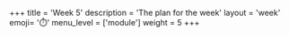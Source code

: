 +++
title = 'Week 5'
description = 'The plan for the week'
layout = 'week'
emoji= '⏱️'
menu_level = ['module']
weight = 5
+++


